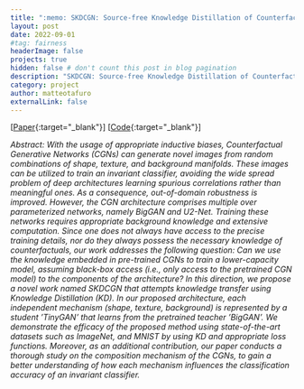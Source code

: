 ```yaml
---
title: ":memo: SKDCGN: Source-free Knowledge Distillation of Counterfactual Generative Networks using cGANs"
layout: post
date: 2022-09-01
#tag: fairness
headerImage: false
projects: true
hidden: false # don't count this post in blog pagination
description: "SKDCGN: Source-free Knowledge Distillation of Counterfactual Generative Networks using cGANs"
category: project
author: matteotafuro
externalLink: false
---
```


\[[Paper](https://arxiv.org/abs/2208.04226){:target="_blank"}\] \[[Code](https://github.com/ambekarsameer96/SKDCGN){:target="_blank"}\]

*Abstract: With the usage of appropriate inductive biases, Counterfactual Generative Networks (CGNs) can generate novel images from random combinations of shape, texture, and background manifolds. These images can be utilized to train an invariant classifier, avoiding the wide spread problem of deep architectures learning spurious correlations rather than meaningful ones. As a consequence, out-of-domain robustness is improved. However, the CGN architecture comprises multiple over parameterized networks, namely BigGAN and U2-Net. Training these networks requires appropriate background knowledge and extensive computation. Since one does not always have access to the precise training details, nor do they always possess the necessary knowledge of counterfactuals, our work addresses the following question: Can we use the knowledge embedded in pre-trained CGNs to train a lower-capacity model, assuming black-box access (i.e., only access to the pretrained CGN model) to the components of the architecture? In this direction, we propose a novel work named SKDCGN that attempts knowledge transfer using Knowledge Distillation (KD). In our proposed architecture, each independent mechanism (shape, texture, background) is represented by a student ’TinyGAN’ that learns from the pretrained teacher ’BigGAN’. We demonstrate the efficacy of the proposed method using state-of-the-art datasets such as ImageNet, and MNIST by using KD and appropriate loss functions. Moreover, as an additional contribution, our paper conducts a thorough study on the composition mechanism of the CGNs, to gain a better understanding of how each mechanism influences the classification accuracy of an invariant classifier.*

